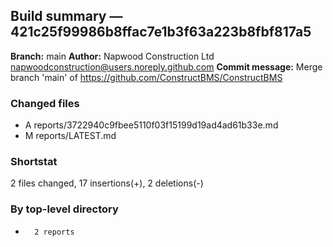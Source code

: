 ## Build summary — 421c25f99986b8ffac7e1b3f63a223b8fbf817a5

**Branch:** main **Author:** Napwood Construction Ltd <napwoodconstruction@users.noreply.github.com>
**Commit message:** Merge branch 'main' of https://github.com/ConstructBMS/ConstructBMS

### Changed files

- A reports/3722940c9fbee5110f03f15199d19ad4ad61b33e.md
- M reports/LATEST.md

### Shortstat

2 files changed, 17 insertions(+), 2 deletions(-)

### By top-level directory

-       2 reports
